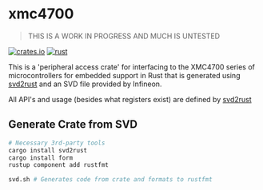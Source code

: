 # xmc4700


> THIS IS A WORK IN PROGRESS AND MUCH IS UNTESTED

[![crates.io](https://img.shields.io/crates/v/xmc4700.svg)](https://crates.io/crates/xmc4700)
[![rust](https://github.com/xmc-rs/xmc4700/workflows/Rust/badge.svg)](https://github.com/xmc-rs/xmc4700/workflows/Rust/badge.svg)

This is a 'peripheral access crate' for interfacing to the XMC4700 series of microcontrollers for embedded support in Rust that is generated using [svd2rust](https://docs.rs/svd2rust) and an SVD file provided by Infineon.

All API's and usage (besides what registers exist) are defined by [svd2rust](https://docs.rs/svd2rust)

## Generate Crate from SVD

```bash
# Necessary 3rd-party tools
cargo install svd2rust
cargo install form
rustup component add rustfmt

svd.sh # Generates code from crate and formats to rustfmt
```
